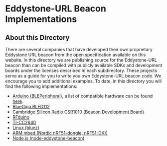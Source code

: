 # Eddystone-URL Beacon Implementations

## About this Directory

There are several companies that have developed their own proprietary Eddystone URL beacon from the open 
specification available on this website. In this directory we are publishing source for the
Eddystone-URL beacon than can be compiled with publicly available SDKs and development boards
under the licenses described in each subdirectory. These projects serve as a guide for you to
write you own Eddystone-URL beacon code. We encourage you to add additional examples.
To date, in this directory you will find the following implementations:

* [Arduino (BLEPeripheral)](https://github.com/sandeepmistry/arduino-BLEPeripheral/blob/master/examples/Eddystone/EddystoneURL/EddystoneURL.ino), a list of compatible hardware can be found [here](https://github.com/sandeepmistry/arduino-BLEPeripheral#compatible-hardware).
* [BlueGiga BLED112](BlueGiga-BLED112)
* [Cambridge Silicon Radio CSR1010 (Beacon Development Board)](CSR-1010)
* [RFduino](RFduino)
* [TI-CC2640](TI-CC2640)
* [Linux (bluez)](linux)
* [ARM mbed (Nordic nRF51-dongle, nRF51-DK))](mbed_EddystoneURL_Beacon)
* [Node.js (node-eddystone-beacon)](https://github.com/don/node-eddystone-beacon)
